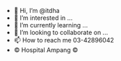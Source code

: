 - 👋 Hi, I’m @itdha
- 👀 I’m interested in ...
- 🌱 I’m currently learning ...
- 💞️ I’m looking to collaborate on ...
- 📫 How to reach me 03-42896042
- &copy; Hospital Ampang &copy;

<!---
itdha/itdha is a ✨ special ✨ repository because its `README.md` (this file) appears on your GitHub profile.
You can click the Preview link to take a look at your changes.
--->
